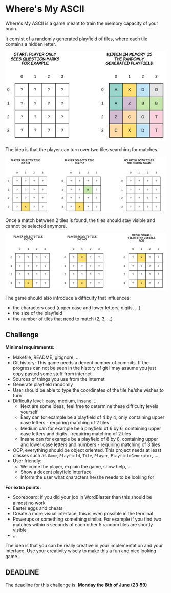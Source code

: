 # Where's My ASCII

Where's My ASCII is a game meant to train the memory capacity of your brain.

It consist of a randomly generated playfield of tiles, where each tile contains a hidden letter.

![Generated Playfield](./img/generated.png)

The idea is that the player can turn over two tiles searching for matches.

![No Match Found](./img/no-match.png)

Once a match between 2 tiles is found, the tiles should stay visible and cannot be selected anymore.

![Match Found](./img/match-found.png)

The game should also introduce a difficulty that influences:

* the characters used (upper case and lower letters, digits, ...)
* the size of the playfield
* the number of tiles that need to match (2, 3, ...)

## Challenge

**Minimal requirements:**

* Makefile, README, gitignore, ...
* Git history: This game needs a decent number of commits. If the progress can not be seen in the history of git I may assume you just copy pasted some stuff from internet
* Sources of things you use from the internet
* Generate playfield randomly
* User should be able to type the coordinates of the tile he/she wishes to turn
* Difficulty level: easy, medium, insane, ...
  * Next are some ideas, feel free to determine these difficulty levels yourself
  * Easy can for example be a playfield of 4 by 4, only containing upper case letters - requiring matching of 2 tiles
  * Medium can for example be a playfield of 6 by 6, containing upper case letters and digits - requiring matching of 2 tiles
  * Insane can for example be a playfield of 8 by 8, containing upper and lower case letters and numbers - requiring matching of 3 tiles
* OOP, everything should be object oriented. This project needs at least classes such as `Game`, `Playfield`, `Tile`, `Player`, `PlayfieldGenerator`, ...
* User friendly:
  * Welcome the player, explain the game, show help, ...
  * Show a decent playfield interface
  * Inform the user what characters he/she needs to be looking for

**For extra points:**

* Scoreboard: if you did your job in WordBlaster than this should be almost no work
* Easter eggs and cheats
* Create a more visual interface, this is even possible in the terminal
* Powerups or something something similar. For example if you find two matches within 5 seconds of each other 5 random tiles are shortly visible
* ...

The idea is that you can be really creative in your implementation and your interface. Use your creativity wisely to make this a fun and nice looking game.

## DEADLINE

The deadline for this challenge is: **Monday the 8th of June (23:59)**
